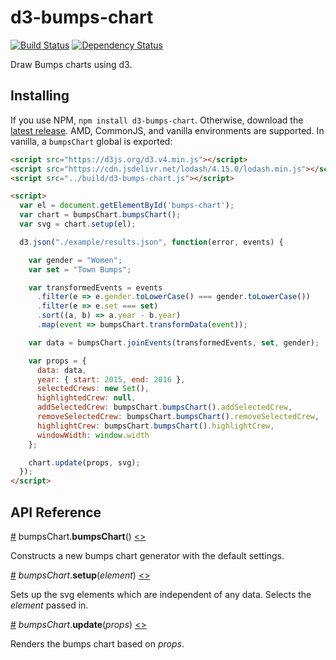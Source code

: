 # d3-bumps-chart

[![Build Status](https://travis-ci.org/johnwalley/d3-bumps-chart.svg?branch=master)](https://travis-ci.org/johnwalley/d3-bumps-chart)
[![Dependency Status](https://gemnasium.com/badges/github.com/johnwalley/d3-bumps-chart.svg)](https://gemnasium.com/github.com/johnwalley/d3-bumps-chart)


Draw Bumps charts using d3.

## Installing

If you use NPM, `npm install d3-bumps-chart`. Otherwise, download the [latest release](https://github.com/johnwalley/d3-bumps-chart/releases/latest). AMD, CommonJS, and vanilla environments are supported. In vanilla, a `bumpsChart` global is exported:

```html
<script src="https://d3js.org/d3.v4.min.js"></script>
<script src="https://cdn.jsdelivr.net/lodash/4.15.0/lodash.min.js"></script>
<script src="../build/d3-bumps-chart.js"></script>

<script>
  var el = document.getElementById('bumps-chart');
  var chart = bumpsChart.bumpsChart();
  var svg = chart.setup(el);

  d3.json("./example/results.json", function(error, events) {

    var gender = "Women";
    var set = "Town Bumps";

    var transformedEvents = events
      .filter(e => e.gender.toLowerCase() === gender.toLowerCase())
      .filter(e => e.set === set)
      .sort((a, b) => a.year - b.year)
      .map(event => bumpsChart.transformData(event));

    var data = bumpsChart.joinEvents(transformedEvents, set, gender);

    var props = {
      data: data,
      year: { start: 2015, end: 2016 },
      selectedCrews: new Set(),
      highlightedCrew: null,
      addSelectedCrew: bumpsChart.bumpsChart().addSelectedCrew,
      removeSelectedCrew: bumpsChart.bumpsChart().removeSelectedCrew,
      highlightCrew: bumpsChart.bumpsChart().highlightCrew,
      windowWidth: window.width
    };

    chart.update(props, svg);
  });
</script>
```

## API Reference

<a name="bumpsChart" href="#bumpsChart">#</a> bumpsChart.<b>bumpsChart</b>() [<>](https://github.com/johnwalley/d3-bumps-chart/blob/master/src/bumpsChart.js "Source")

Constructs a new bumps chart generator with the default settings.

<a name="bumpsChart_setup" href="#bumpsChart_setup">#</a> <i>bumpsChart</i>.<b>setup</b>(<i>element</i>) [<>](https://github.com/johnwalley/d3-bumps-chart/blob/master/src/bumpsChart.js#L159 "Source")

Sets up the svg elements which are independent of any data. Selects the *element* passed in.

<a name="bumpsChart_update" href="#bumpsChart_update">#</a> <i>bumpsChart</i>.<b>update</b>(<i>props</i>) [<>](https://github.com/johnwalley/d3-bumps-chart/blob/master/src/bumpsChart.js#L198 "Source")

Renders the bumps chart based on *props*.